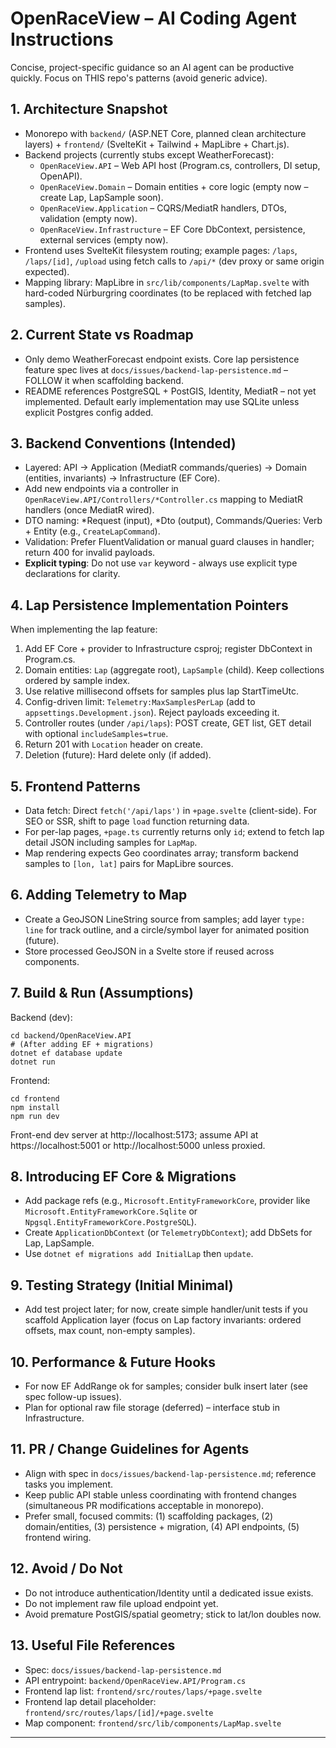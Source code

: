 # OpenRaceView – AI Coding Agent Instructions

Concise, project-specific guidance so an AI agent can be productive quickly. Focus on THIS repo's patterns (avoid generic advice).

## 1. Architecture Snapshot
- Monorepo with `backend/` (ASP.NET Core, planned clean architecture layers) + `frontend/` (SvelteKit + Tailwind + MapLibre + Chart.js).
- Backend projects (currently stubs except WeatherForecast):
  - `OpenRaceView.API` – Web API host (Program.cs, controllers, DI setup, OpenAPI). 
  - `OpenRaceView.Domain` – Domain entities + core logic (empty now – create Lap, LapSample soon).
  - `OpenRaceView.Application` – CQRS/MediatR handlers, DTOs, validation (empty now).
  - `OpenRaceView.Infrastructure` – EF Core DbContext, persistence, external services (empty now).
- Frontend uses SvelteKit filesystem routing; example pages: `/laps`, `/laps/[id]`, `/upload` using fetch calls to `/api/*` (dev proxy or same origin expected).
- Mapping library: MapLibre in `src/lib/components/LapMap.svelte` with hard-coded Nürburgring coordinates (to be replaced with fetched lap samples).

## 2. Current State vs Roadmap
- Only demo WeatherForecast endpoint exists. Core lap persistence feature spec lives at `docs/issues/backend-lap-persistence.md` – FOLLOW it when scaffolding backend.
- README references PostgreSQL + PostGIS, Identity, MediatR – not yet implemented. Default early implementation may use SQLite unless explicit Postgres config added.

## 3. Backend Conventions (Intended)
- Layered: API -> Application (MediatR commands/queries) -> Domain (entities, invariants) -> Infrastructure (EF Core).
- Add new endpoints via a controller in `OpenRaceView.API/Controllers/*Controller.cs` mapping to MediatR handlers (once MediatR wired).
- DTO naming: *Request (input), *Dto (output), Commands/Queries: Verb + Entity (e.g., `CreateLapCommand`).
- Validation: Prefer FluentValidation or manual guard clauses in handler; return 400 for invalid payloads.
- **Explicit typing**: Do not use `var` keyword - always use explicit type declarations for clarity.

## 4. Lap Persistence Implementation Pointers
When implementing the lap feature:
1. Add EF Core + provider to Infrastructure csproj; register DbContext in Program.cs.
2. Domain entities: `Lap` (aggregate root), `LapSample` (child). Keep collections ordered by sample index.
3. Use relative millisecond offsets for samples plus lap StartTimeUtc.
4. Config-driven limit: `Telemetry:MaxSamplesPerLap` (add to `appsettings.Development.json`). Reject payloads exceeding it.
5. Controller routes (under `/api/laps`): POST create, GET list, GET detail with optional `includeSamples=true`.
6. Return 201 with `Location` header on create.
7. Deletion (future): Hard delete only (if added).

## 5. Frontend Patterns
- Data fetch: Direct `fetch('/api/laps')` in `+page.svelte` (client-side). For SEO or SSR, shift to page `load` function returning data.
- For per-lap pages, `+page.ts` currently returns only `id`; extend to fetch lap detail JSON including samples for `LapMap`.
- Map rendering expects Geo coordinates array; transform backend samples to `[lon, lat]` pairs for MapLibre sources.

## 6. Adding Telemetry to Map
- Create a GeoJSON LineString source from samples; add layer `type: line` for track outline, and a circle/symbol layer for animated position (future).
- Store processed GeoJSON in a Svelte store if reused across components.

## 7. Build & Run (Assumptions)
Backend (dev):
```pwsh
cd backend/OpenRaceView.API
# (After adding EF + migrations)
dotnet ef database update
dotnet run
```
Frontend:
```pwsh
cd frontend
npm install
npm run dev
```
Front-end dev server at http://localhost:5173; assume API at https://localhost:5001 or http://localhost:5000 unless proxied.

## 8. Introducing EF Core & Migrations
- Add package refs (e.g., `Microsoft.EntityFrameworkCore`, provider like `Microsoft.EntityFrameworkCore.Sqlite` or `Npgsql.EntityFrameworkCore.PostgreSQL`).
- Create `ApplicationDbContext` (or `TelemetryDbContext`); add DbSets for Lap, LapSample.
- Use `dotnet ef migrations add InitialLap` then `update`.

## 9. Testing Strategy (Initial Minimal)
- Add test project later; for now, create simple handler/unit tests if you scaffold Application layer (focus on Lap factory invariants: ordered offsets, max count, non-empty samples).

## 10. Performance & Future Hooks
- For now EF AddRange ok for samples; consider bulk insert later (see spec follow-up issues).
- Plan for optional raw file storage (deferred) – interface stub in Infrastructure.

## 11. PR / Change Guidelines for Agents
- Align with spec in `docs/issues/backend-lap-persistence.md`; reference tasks you implement.
- Keep public API stable unless coordinating with frontend changes (simultaneous PR modifications acceptable in monorepo).
- Prefer small, focused commits: (1) scaffolding packages, (2) domain/entities, (3) persistence + migration, (4) API endpoints, (5) frontend wiring.

## 12. Avoid / Do Not
- Do not introduce authentication/Identity until a dedicated issue exists.
- Do not implement raw file upload endpoint yet.
- Avoid premature PostGIS/spatial geometry; stick to lat/lon doubles now.

## 13. Useful File References
- Spec: `docs/issues/backend-lap-persistence.md`
- API entrypoint: `backend/OpenRaceView.API/Program.cs`
- Frontend lap list: `frontend/src/routes/laps/+page.svelte`
- Frontend lap detail placeholder: `frontend/src/routes/laps/[id]/+page.svelte`
- Map component: `frontend/src/lib/components/LapMap.svelte`

---
